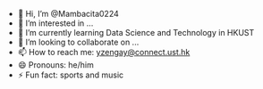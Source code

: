 - 👋 Hi, I’m @Mambacita0224
- 👀 I’m interested in ...
- 🌱 I’m currently learning Data Science and Technology in HKUST
- 💞️ I’m looking to collaborate on ...
- 📫 How to reach me: yzengay@connect.ust.hk
- 😄 Pronouns: he/him
- ⚡ Fun fact: sports and music

<!---
Mambacita0224/Mambacita0224 is a ✨ special ✨ repository because its `README.md` (this file) appears on your GitHub profile.
You can click the Preview link to take a look at your changes.
--->
